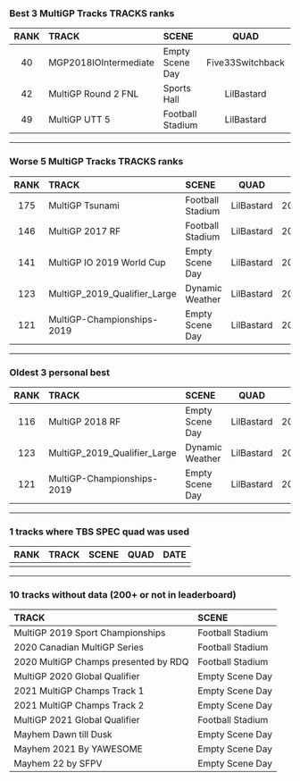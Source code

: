 ### Best 3 MultiGP Tracks TRACKS ranks
|RANK|TRACK|SCENE|QUAD|DATE|
|:---:|:---|:---|:---:|:---:|
|40|MGP2018IOIntermediate|Empty Scene Day|Five33Switchback|2022/02/13|
|42|MultiGP Round 2 FNL|Sports Hall|LilBastard|2020/07/11|
|49|MultiGP UTT 5|Football Stadium|LilBastard|2020/07/11|
---
### Worse 5 MultiGP Tracks TRACKS ranks
|RANK|TRACK|SCENE|QUAD|DATE|
|:---:|:---|:---|:---:|:---:|
|175|MultiGP Tsunami|Football Stadium|LilBastard|2020/07/07|
|146|MultiGP 2017 RF|Football Stadium|LilBastard|2020/07/11|
|141|MultiGP IO 2019 World Cup|Empty Scene Day|LilBastard|2021/02/20|
|123|MultiGP_2019_Qualifier_Large|Dynamic Weather|LilBastard|2020/06/26|
|121|MultiGP-Championships-2019|Empty Scene Day|LilBastard|2020/07/05|
---
### Oldest 3 personal best
|RANK|TRACK|SCENE|QUAD|DATE|
|:---:|:---|:---|:---:|:---:|
|116|MultiGP 2018 RF|Empty Scene Day|LilBastard|2020/05/12|
|123|MultiGP_2019_Qualifier_Large|Dynamic Weather|LilBastard|2020/06/26|
|121|MultiGP-Championships-2019|Empty Scene Day|LilBastard|2020/07/05|
---
### 1 tracks where TBS SPEC quad was used
|RANK|TRACK|SCENE|QUAD|DATE|
|:---:|:---|:---|:---:|:---:|
||||||
---
### 10 tracks without data (200+ or not in leaderboard)
|TRACK|SCENE|
|:---|:---|
|MultiGP 2019 Sport Championships|Football Stadium|
|2020 Canadian MultiGP Series|Football Stadium|
|2020 MultiGP Champs presented by RDQ|Football Stadium|
|MultiGP 2020 Global Qualifier|Empty Scene Day|
|2021 MultiGP Champs Track 1|Empty Scene Day|
|2021 MultiGP Champs Track 2|Empty Scene Day|
|MultiGP 2021 Global Qualifier|Football Stadium|
|Mayhem Dawn till Dusk|Empty Scene Day|
|Mayhem 2021 By YAWESOME|Empty Scene Day|
|Mayhem 22 by SFPV|Empty Scene Day|
